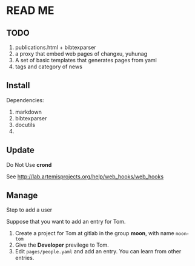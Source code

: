 # READ ME

## TODO

1. publications.html + bibtexparser
1. a proxy that embed web pages of changxu, yuhunag
1. A set of basic templates that generates pages from yaml 
1. tags and category of news

## Install

Dependencies:

1. markdown
2. bibtexparser
3. docutils
4. 

## Update

Do Not Use **crond**

See http://lab.artemisprojects.org/help/web_hooks/web_hooks

## Manage

Step to add a user

Suppose that you want to add an entry for Tom.

1. Create a project for Tom at gitlab in the group **moon**, with name `moon-tom`
2. Give the **Developer** previlege to Tom.
3. Edit `pages/people.yaml` and add an entry. You can learn from other entries.


